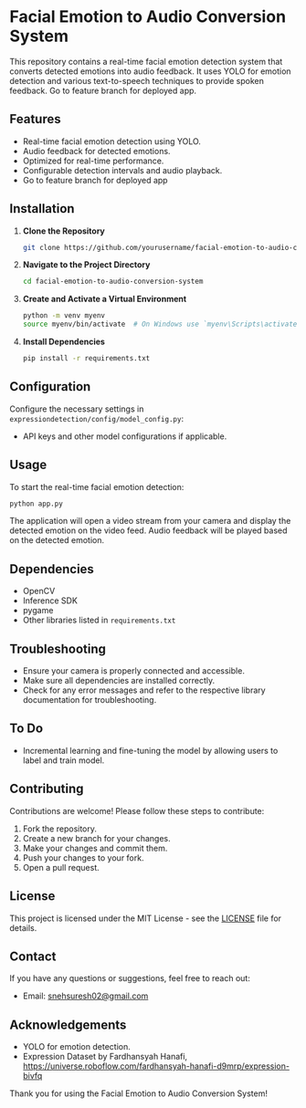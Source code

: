 # Facial Emotion to Audio Conversion System

This repository contains a real-time facial emotion detection system that converts detected emotions into audio feedback. It uses YOLO for emotion detection and various text-to-speech techniques to provide spoken feedback.
Go to feature branch for deployed app.

## Features

- Real-time facial emotion detection using YOLO.
- Audio feedback for detected emotions.
- Optimized for real-time performance.
- Configurable detection intervals and audio playback.
- Go to feature branch for deployed app

## Installation

1. **Clone the Repository**

    ```bash
    git clone https://github.com/yourusername/facial-emotion-to-audio-conversion-system.git
    ```

2. **Navigate to the Project Directory**

    ```bash
    cd facial-emotion-to-audio-conversion-system
    ```

3. **Create and Activate a Virtual Environment**

    ```bash
    python -m venv myenv
    source myenv/bin/activate  # On Windows use `myenv\Scripts\activate`
    ```

4. **Install Dependencies**

    ```bash
    pip install -r requirements.txt
    ```

## Configuration

Configure the necessary settings in `expressiondetection/config/model_config.py`:

 - API keys and other model configurations if applicable.

## Usage

 To start the real-time facial emotion detection:

 ```bash
 python app.py
 ```

 The application will open a video stream from your camera and display the detected emotion on the video feed. Audio feedback will be played based on the detected emotion.

 ## Dependencies

 - OpenCV
 - Inference SDK
 - pygame
 - Other libraries listed in `requirements.txt`

## Troubleshooting

 - Ensure your camera is properly connected and accessible.
 - Make sure all dependencies are installed correctly.
 - Check for any error messages and refer to the respective library documentation for troubleshooting.

 ## To Do
 - Incremental learning and fine-tuning the model by allowing users to label and train model.

 ## Contributing

 Contributions are welcome! Please follow these steps to contribute:

 1. Fork the repository.
 2. Create a new branch for your changes.
 3. Make your changes and commit them.
 4. Push your changes to your fork.
 5. Open a pull request.

 ## License

 This project is licensed under the MIT License - see the [LICENSE](LICENSE) file for details.

 ## Contact

 If you have any questions or suggestions, feel free to reach out:

 - Email: snehsuresh02@gmail.com

 ## Acknowledgements

 - YOLO for emotion detection.
 - Expression Dataset by Fardhansyah Hanafi, https://universe.roboflow.com/fardhansyah-hanafi-d9mrp/expression-bivfq 


Thank you for using the Facial Emotion to Audio Conversion System!
